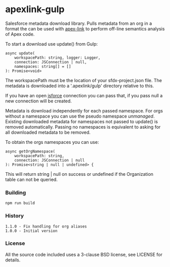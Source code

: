 # apexlink-gulp

Salesforce metadata download library. Pulls metadata from an org in a format the can be used with [apex-link](https://github.com/nawforce/apex-link) to perform off-line semantics analysis of Apex code.

To start a download use update() from Gulp:

    async update(
        workspacePath: string, logger: Logger,
        connection: JSConnection | null,
        namespaces: string[] = []
    ): Promise<void>

The workspacePath must be the location of your sfdx-project.json file. The metadata is downloaded into a '.apexlink/gulp' directory relative to this.

If you have an open [jsforce](https://github.com/jsforce/jsforce) connection you can pass that, if you pass null a new connection will be created.

Metadata is download independently for each passed namespace. For orgs without a namespace you can use the pseudo namespace _unmanaged_. Existing downloaded metadata for namespaces not passed to update() is removed automatically. Passing no namespaces is equivalent to asking for all downloaded metadata to be removed.

To obtain the orgs namespaces you can use:

    async getOrgNamespace(
        workspacePath: string,
        connection: JSConnection | null
    ): Promise<string | null | undefined> {

This will return string | null on success or undefined if the Organization table can not be queried.

### Building

    npm run build

### History

    1.1.0 - Fix handling for org aliases
    1.0.0 - Initial version

### License

All the source code included uses a 3-clause BSD license, see LICENSE for details.
